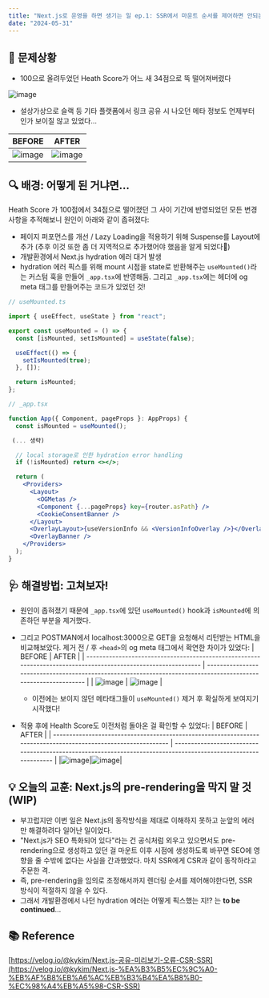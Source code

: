 ```yaml
---
title: "Next.js로 운영을 하면 생기는 일 ep.1: SSR에서 마운트 순서를 제어하면 안되는 이유"
date: "2024-05-31"
---
```


## 🚨 문제상황

- 100으로 올려두었던 Heath Score가 어느 새 34점으로 뚝 떨어져버렸다 <br>

![image](https://github.com/ha3158987/hyuna-next.js-blog/assets/65105537/f4bc3bce-d34b-43ce-a8f1-909abfa1f163)

- 설상가상으로 슬랙 등 기타 플랫폼에서 링크 공유 시 나오던 메타 정보도 언제부터인가 보이질 않고 있었다...<br>

| BEFORE                                                                                                         | AFTER                                                                                                          |
| -------------------------------------------------------------------------------------------------------------- | -------------------------------------------------------------------------------------------------------------- |
| ![image](https://github.com/ha3158987/hyuna-next.js-blog/assets/65105537/cefe4d92-a0f2-4f3e-8d94-f1fa78c0ac8a) | ![image](https://github.com/ha3158987/hyuna-next.js-blog/assets/65105537/3c8b6eb7-165d-47ef-84ad-d0243bb7b8f9) |

## 🔍 배경: 어떻게 된 거냐면...

Heath Score 가 100점에서 34점으로 떨어졌던 그 사이 기간에 반영되었던 모든 변경사항을 추적해보니 원인이 아래와 같이 좁혀졌다:

- 페이지 퍼포먼스를 개선 / Lazy Loading을 적용하기 위해 Suspense를 Layout에 추가 (추후 이것 또한 좀 더 지역적으로 추가했어야 했음을 알게 되었다🥲)
- 개발환경에서 Next.js hydration 에러 대거 발생
- hydration 에러 픽스를 위해 mount 시점을 state로 반환해주는 `useMounted()`라는 커스텀 훅을 만들어 `_app.tsx`에 반영해둠. 그리고 `_app.tsx`에는 헤더에 og meta 태그를 만들어주는 코드가 있었던 것!

```jsx
// useMounted.ts

import { useEffect, useState } from "react";

export const useMounted = () => {
  const [isMounted, setIsMounted] = useState(false);

  useEffect(() => {
    setIsMounted(true);
  }, []);

  return isMounted;
};
```

```jsx
// _app.tsx

function App({ Component, pageProps }: AppProps) {
  const isMounted = useMounted();

 (... 생략)

  // local storage로 인한 hydration error handling
  if (!isMounted) return <></>;

  return (
    <Providers>
      <Layout>
        <OGMetas />
        <Component {...pageProps} key={router.asPath} />
        <CookieConsentBanner />
      </Layout>
      <OverlayLayout>{useVersionInfo && <VersionInfoOverlay />}</OverlayLayout>
      <OverlayBanner />
    </Providers>
  );
}

```

## 🩺 해결방법: 고쳐보자!

- 원인이 좁혀졌기 때문에 `_app.tsx`에 있던 `useMounted()` hook과 `isMounted`에 의존하던 부분을 제거했다.
- 그리고 POSTMAN에서 localhost:3000으로 GET을 요청해서 리턴받는 HTML을 비교해보았다. 제거 전 / 후 `<head>`의 og meta 태그에서 확연한 차이가 있었다:
  | BEFORE | AFTER |
  | -------------------------------------------------------------------------------------------------------------- | -------------------------------------------------------------------------------------------------------------- |
  | ![image](https://github.com/ha3158987/hyuna-next.js-blog/assets/65105537/5952a859-9ea4-46dd-b1e7-8750e9839c9e) | ![image](https://github.com/ha3158987/hyuna-next.js-blog/assets/65105537/f15c7626-1629-4ff9-95e9-bca218f72f5a) |

  - 이전에는 보이지 않던 메타태그들이 `useMounted()` 제거 후 확실하게 보여지기 시작했다!

- 적용 후에 Health Score도 이전처럼 돌아온 걸 확인할 수 있었다:
  | BEFORE | AFTER |
  | -------------------------------------------------------------------------------------------------------------- | -------------------------------------------------------------------------------------------------------------- |
  |![image](https://github.com/ha3158987/hyuna-next.js-blog/assets/65105537/f4bc3bce-d34b-43ce-a8f1-909abfa1f163)|![image](https://github.com/ha3158987/hyuna-next.js-blog/assets/65105537/d720adf8-391d-4d14-9fbf-2dd0281f6595)|

## 💡 오늘의 교훈: Next.js의 pre-rendering을 막지 말 것 (WIP)

- 부끄럽지만 이번 일은 Next.js의 동작방식을 제대로 이해하지 못하고 눈앞의 에러만 해결하려다 일어난 일이었다.
- "Next.js가 SEO 특화되어 있다"라는 건 공식처럼 외우고 있으면서도 pre-rendering으로 생성하고 있던 걸 마운트 이후 시점에 생성하도록 바꾸면 SEO에 영향을 줄 수밖에 없다는 사실을 간과했었다. 마치 SSR에게 CSR과 같이 동작하라고 주문한 격.
- 즉, pre-rendering을 임의로 조정해서까지 렌더링 순서를 제어해야한다면, SSR 방식이 적절하지 않을 수 있다.
- 그래서 개발환경에서 나던 hydration 에러는 어떻게 픽스했는 지!? 는 **to be continued**...

## 📚 Reference

[https://velog.io/@kykim/Next.js-공유-미리보기-오류-CSR-SSR](https://velog.io/@kykim/Next.js-%EA%B3%B5%EC%9C%A0-%EB%AF%B8%EB%A6%AC%EB%B3%B4%EA%B8%B0-%EC%98%A4%EB%A5%98-CSR-SSR)
